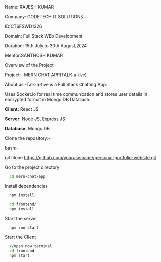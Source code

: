 Name: RAJESH KUMAR

Company: CODETECH IT SOLUTIONS

ID:CT6FSWD1326

Domain: Full Stack WEb Development

Duration: 15th July to 30th August,2024

Mentor:SANTHOSH KUMAR

Overview of the Project

Project:- MERN CHAT APP(TALK-a-tive)


About us:-Talk-a-tive is a Full Stack Chatting App.

Uses Socket.io for real time communication and stores user details in encrypted format in Mongo DB Database.

**Client:** React JS

**Server:** Node JS, Express JS

**Database:** Mongo DB
  
Clone the repository:-

bash:-

git clone https://github.com/yourusername/personal-portfolio-website.git




Go to the project directory

```bash
  cd mern-chat-app
```

Install dependencies

```bash
  npm install
```

```bash
  cd frontend/
  npm install
```

Start the server

```bash
  npm run start
```
Start the Client

```bash
  //open now terminal
  cd frontend
  npm start
```

  

  
